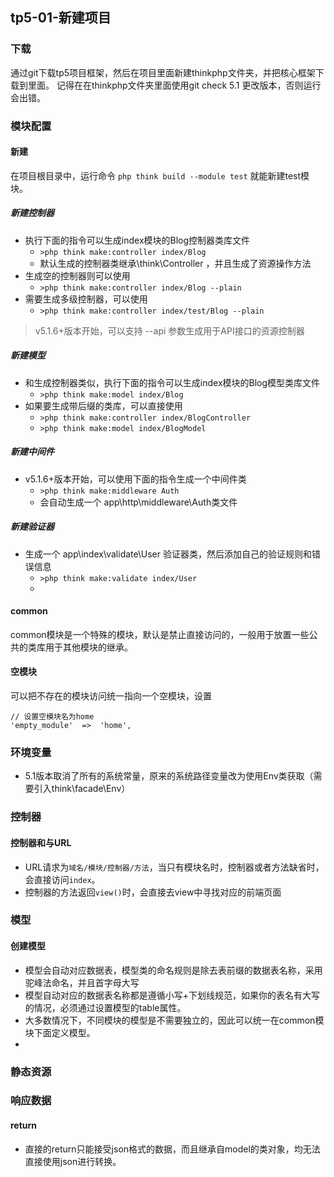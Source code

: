 ## tp5-01-新建项目
### 下载
通过git下载tp5项目框架，然后在项目里面新建thinkphp文件夹，并把核心框架下载到里面。
记得在在thinkphp文件夹里面使用git check 5.1 更改版本，否则运行会出错。

### 模块配置
#### 新建
在项目根目录中，运行命令 `php think build --module test` 就能新建test模块。
##### 新建控制器
* 执行下面的指令可以生成index模块的Blog控制器类库文件
  * `>php think make:controller index/Blog`
  * 默认生成的控制器类继承\think\Controller ，并且生成了资源操作方法
* 生成空的控制器则可以使用
  * `>php think make:controller index/Blog --plain`
* 需要生成多级控制器，可以使用
  * `>php think make:controller index/test/Blog --plain`
> v5.1.6+版本开始，可以支持 --api 参数生成用于API接口的资源控制器
##### 新建模型
* 和生成控制器类似，执行下面的指令可以生成index模块的Blog模型类库文件
  * `>php think make:model index/Blog`
* 如果要生成带后缀的类库，可以直接使用
  * `>php think make:controller index/BlogController`
  * `>php think make:model index/BlogModel`
##### 新建中间件
* v5.1.6+版本开始，可以使用下面的指令生成一个中间件类
  * `>php think make:middleware Auth`
  * 会自动生成一个 app\http\middleware\Auth类文件
##### 新建验证器
* 生成一个 app\index\validate\User 验证器类，然后添加自己的验证规则和错误信息
  * `>php think make:validate index/User`
  * 
#### common
common模块是一个特殊的模块，默认是禁止直接访问的，一般用于放置一些公共的类库用于其他模块的继承。

#### 空模块
可以把不存在的模块访问统一指向一个空模块，设置
```
// 设置空模块名为home
'empty_module'	=>	'home',
```

### 环境变量
* 5.1版本取消了所有的系统常量，原来的系统路径变量改为使用Env类获取（需要引入think\facade\Env）

### 控制器
#### 控制器和与URL
* URL请求为`域名/模块/控制器/方法`，当只有模块名时，控制器或者方法缺省时，会直接访问`index`。
* 控制器的方法返回`view()`时，会直接去view中寻找对应的前端页面

### 模型
#### 创建模型
* 模型会自动对应数据表，模型类的命名规则是除去表前缀的数据表名称，采用驼峰法命名，并且首字母大写
* 模型自动对应的数据表名称都是遵循小写+下划线规范，如果你的表名有大写的情况，必须通过设置模型的table属性。
* 大多数情况下，不同模块的模型是不需要独立的，因此可以统一在common模块下面定义模型。
* 

### 静态资源

### 响应数据
#### return
* 直接的return只能接受json格式的数据，而且继承自model的类对象，均无法直接使用json进行转换。
